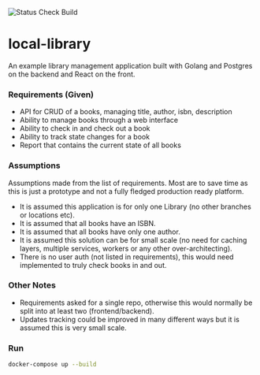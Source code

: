 ![Status Check Build](https://github.com/DannyHinshaw/local-library/workflows/Status%20Check%20Build/badge.svg)

# local-library

An example library management application built with Golang and Postgres on the backend and React on the front.

### Requirements (Given)

* API for CRUD of a books, managing title, author, isbn, description
* Ability to manage books through a web interface
* Ability to check in and check out a book
* Ability to track state changes for a book
* Report that contains the current state of all books

### Assumptions

Assumptions made from the list of requirements. Most are to save time as this is just a prototype and not a fully fledged production ready platform.

* It is assumed this application is for only one Library (no other branches or locations etc).
* It is assumed that all books have an ISBN.
* It is assumed that all books have only one author.
* It is assumed this solution can be for small scale (no need for caching layers, multiple services, workers or any other over-architecting).
* There is no user auth (not listed in requirements), this would need implemented to truly check books in and out.

### Other Notes

* Requirements asked for a single repo, otherwise this would normally be split into at least two (frontend/backend).
* Updates tracking could be improved in many different ways but it is assumed this is very small scale.

### Run

```bash
docker-compose up --build
```

